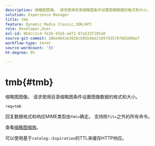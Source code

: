 ```yaml
---
description: 缩略图图像。 请求使用目录缩略图条件设置图像数据的格式和大小。
solution: Experience Manager
title: tmb
feature: Dynamic Media Classic,SDK/API
role: Developer,User
exl-id: 9bdcc1c4-fe2b-4316-a472-07a533f105a0
source-git-commit: 206e4643e3926cb85b4be2189743578f88180be7
workflow-type: tm+mt
source-wordcount: '55'
ht-degree: 0%

---
```


# tmb{#tmb}

缩略图图像。 请求使用目录缩略图条件设置图像数据的格式和大小。

`req=tmb`

回复数据格式和响应MIME类型由`fmt=`确定。 支持除`fit=`之外的所有命令。

查看[缩略图缩放](../../../../../../is-api/http-ref/image-serving-api-ref/c-http-protocol-reference/c-notes-on-server-behavior/r-thumbnail-scaling.md#reference-0f71817f721d4913b34816758d69b07f)。

可以使用基于`catalog::Expiration`的TTL来缓存HTTP响应。
